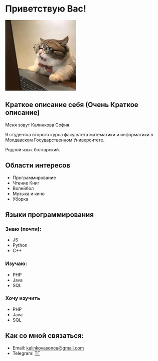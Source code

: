# Приветствую Вас!

![image](images/cat.jpg)

## Краткое описание себя (Очень Краткое описание)

Меня зовут Калинкова София.

Я студентка второго курса факультета математики и информатики в Молдавском Государственном Университете.

Родной язык болгарский.

## Области интересов

  - Программирование
  - Чтение Книг
  - Волейбол
  - Музыка и кино 
  - Уборка

## Языки программирования

### Знаю (почти):
  - JS
  - Python
  - C++

### Изучаю:

  - PHP
  - Java
  - SQL

### Хочу изучить

  - PHP
  - Java
  - SQL

## Как со мной связаться:

  - Email: kalinkovasonea@gmail.com
  - Telegram: [ТГ](https://t.me/sonimooo)
